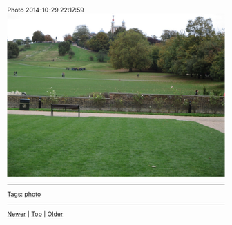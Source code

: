 <!--
title: Photo 2014-10-29 22
date: 2020-06-28T14:55:35.458Z
tags: photo
-->








Photo 2014-10-29 22:17:59
![](101288236737-0.jpg)

<!--BOTTOM-POST-NAVIGATION-->
---

[Tags](tags.md): [photo](tag-photo.md)

---

[Newer](101288164262.md) | [Top](index.md) | [Older](101526453562.md)